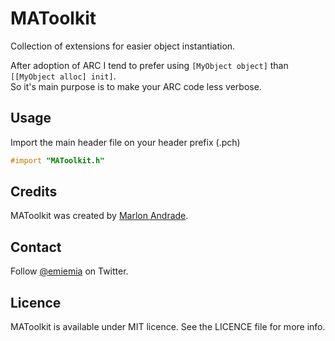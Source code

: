 MAToolkit
=========

Collection of extensions for easier object instantiation.

After adoption of ARC I tend to prefer using `[MyObject object]` than `[[MyObject alloc] init]`.  
So it's main purpose is to make your ARC code less verbose. 

## Usage

Import the main header file on your header prefix (.pch)

``` objective-c
#import "MAToolkit.h"
```

## Credits

MAToolkit was created by [Marlon Andrade](https://github.com/marlonandrade/).

## Contact

Follow [@emiemia](https://twitter.com/emiemia) on Twitter.

## Licence

MAToolkit is available under MIT licence. See the LICENCE file for more info.
